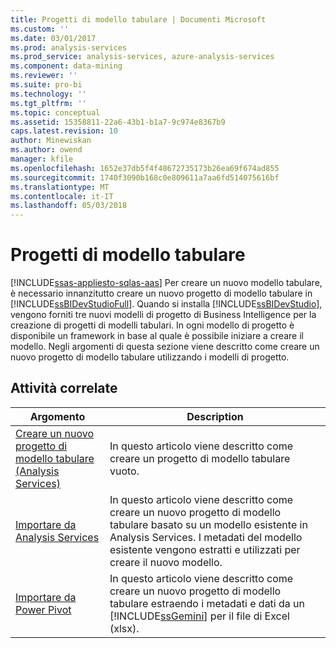 ```yaml
---
title: Progetti di modello tabulare | Documenti Microsoft
ms.custom: ''
ms.date: 03/01/2017
ms.prod: analysis-services
ms.prod_service: analysis-services, azure-analysis-services
ms.component: data-mining
ms.reviewer: ''
ms.suite: pro-bi
ms.technology: ''
ms.tgt_pltfrm: ''
ms.topic: conceptual
ms.assetid: 15358811-22a6-43b1-b1a7-9c974e8367b9
caps.latest.revision: 10
author: Minewiskan
ms.author: owend
manager: kfile
ms.openlocfilehash: 1652e37db5f4f48672735173b26ea69f674ad855
ms.sourcegitcommit: 1740f3090b168c0e809611a7aa6fd514075616bf
ms.translationtype: MT
ms.contentlocale: it-IT
ms.lasthandoff: 05/03/2018
---
```

# <a name="tabular-model-projects"></a>Progetti di modello tabulare 
[!INCLUDE[ssas-appliesto-sqlas-aas](../../includes/ssas-appliesto-sqlas-aas.md)]
  Per creare un nuovo modello tabulare, è necessario innanzitutto creare un nuovo progetto di modello tabulare in [!INCLUDE[ssBIDevStudioFull](../../includes/ssbidevstudiofull-md.md)]. Quando si installa [!INCLUDE[ssBIDevStudio](../../includes/ssbidevstudio-md.md)], vengono forniti tre nuovi modelli di progetto di Business Intelligence per la creazione di progetti di modelli tabulari. In ogni modello di progetto è disponibile un framework in base al quale è possibile iniziare a creare il modello. Negli argomenti di questa sezione viene descritto come creare un nuovo progetto di modello tabulare utilizzando i modelli di progetto.  
  
## <a name="related-tasks"></a>Attività correlate  
  
|Argomento|Description|  
|-----------|-----------------|  
|[Creare un nuovo progetto di modello tabulare &#40;Analysis Services&#41;](../../analysis-services/tabular-models/create-a-new-tabular-model-project-analysis-services.md)|In questo articolo viene descritto come creare un progetto di modello tabulare vuoto.|  
|[Importare da Analysis Services](../../analysis-services/tabular-models/import-from-analysis-services-ssas-tabular.md)|In questo articolo viene descritto come creare un nuovo progetto di modello tabulare basato su un modello esistente in Analysis Services. I metadati del modello esistente vengono estratti e utilizzati per creare il nuovo modello.|  
|[Importare da Power Pivot](../../analysis-services/tabular-models/import-from-power-pivot-ssas-tabular.md)|In questo articolo viene descritto come creare un nuovo progetto di modello tabulare estraendo i metadati e dati da un [!INCLUDE[ssGemini](../../includes/ssgemini-md.md)] per il file di Excel (xlsx).|  
  
  
